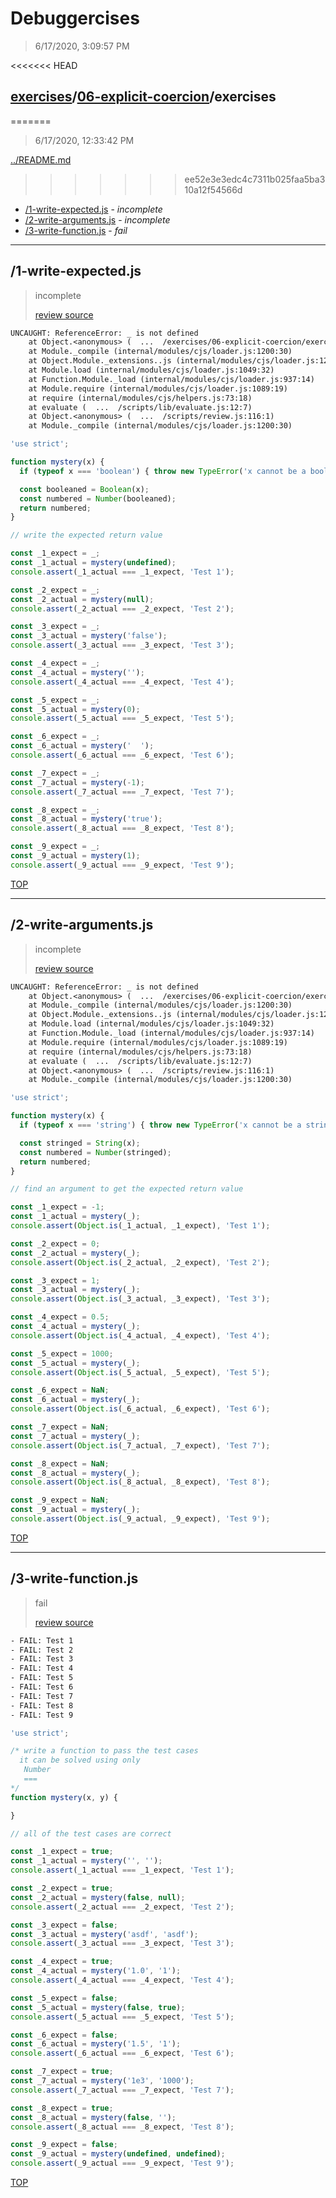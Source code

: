 # Debuggercises 

> 6/17/2020, 3:09:57 PM 

<<<<<<< HEAD
## [exercises](../../README.md)/[06-explicit-coercion](../README.md)/exercises 
=======
> 6/17/2020, 12:33:42 PM 

[../README.md](../README.md)
>>>>>>> ee52e3e3edc4c7311b025faa5ba310a12f54566d

- [/1-write-expected.js](#1-write-expectedjs) - _incomplete_ 
- [/2-write-arguments.js](#2-write-argumentsjs) - _incomplete_ 
- [/3-write-function.js](#3-write-functionjs) - _fail_ 
---

## /1-write-expected.js 

> incomplete 
>
> [review source](../../../exercises/06-explicit-coercion/exercises/1-write-expected.js)

```txt
UNCAUGHT: ReferenceError: _ is not defined
    at Object.<anonymous> (  ...  /exercises/06-explicit-coercion/exercises/1-write-expected.js:13:19)
    at Module._compile (internal/modules/cjs/loader.js:1200:30)
    at Object.Module._extensions..js (internal/modules/cjs/loader.js:1220:10)
    at Module.load (internal/modules/cjs/loader.js:1049:32)
    at Function.Module._load (internal/modules/cjs/loader.js:937:14)
    at Module.require (internal/modules/cjs/loader.js:1089:19)
    at require (internal/modules/cjs/helpers.js:73:18)
    at evaluate (  ...  /scripts/lib/evaluate.js:12:7)
    at Object.<anonymous> (  ...  /scripts/review.js:116:1)
    at Module._compile (internal/modules/cjs/loader.js:1200:30) 
```

```js
'use strict';

function mystery(x) {
  if (typeof x === 'boolean') { throw new TypeError('x cannot be a boolean'); }

  const booleaned = Boolean(x);
  const numbered = Number(booleaned);
  return numbered;
}

// write the expected return value

const _1_expect = _;
const _1_actual = mystery(undefined);
console.assert(_1_actual === _1_expect, 'Test 1');

const _2_expect = _;
const _2_actual = mystery(null);
console.assert(_2_actual === _2_expect, 'Test 2');

const _3_expect = _;
const _3_actual = mystery('false');
console.assert(_3_actual === _3_expect, 'Test 3');

const _4_expect = _;
const _4_actual = mystery('');
console.assert(_4_actual === _4_expect, 'Test 4');

const _5_expect = _;
const _5_actual = mystery(0);
console.assert(_5_actual === _5_expect, 'Test 5');

const _6_expect = _;
const _6_actual = mystery('  ');
console.assert(_6_actual === _6_expect, 'Test 6');

const _7_expect = _;
const _7_actual = mystery(-1);
console.assert(_7_actual === _7_expect, 'Test 7');

const _8_expect = _;
const _8_actual = mystery('true');
console.assert(_8_actual === _8_expect, 'Test 8');

const _9_expect = _;
const _9_actual = mystery(1);
console.assert(_9_actual === _9_expect, 'Test 9');


```

[TOP](#debuggercises)

---

## /2-write-arguments.js 

> incomplete 
>
> [review source](../../../exercises/06-explicit-coercion/exercises/2-write-arguments.js)

```txt
UNCAUGHT: ReferenceError: _ is not defined
    at Object.<anonymous> (  ...  /exercises/06-explicit-coercion/exercises/2-write-arguments.js:14:27)
    at Module._compile (internal/modules/cjs/loader.js:1200:30)
    at Object.Module._extensions..js (internal/modules/cjs/loader.js:1220:10)
    at Module.load (internal/modules/cjs/loader.js:1049:32)
    at Function.Module._load (internal/modules/cjs/loader.js:937:14)
    at Module.require (internal/modules/cjs/loader.js:1089:19)
    at require (internal/modules/cjs/helpers.js:73:18)
    at evaluate (  ...  /scripts/lib/evaluate.js:12:7)
    at Object.<anonymous> (  ...  /scripts/review.js:116:1)
    at Module._compile (internal/modules/cjs/loader.js:1200:30) 
```

```js
'use strict';

function mystery(x) {
  if (typeof x === 'string') { throw new TypeError('x cannot be a string'); }

  const stringed = String(x);
  const numbered = Number(stringed);
  return numbered;
}

// find an argument to get the expected return value

const _1_expect = -1;
const _1_actual = mystery(_);
console.assert(Object.is(_1_actual, _1_expect), 'Test 1');

const _2_expect = 0;
const _2_actual = mystery(_);
console.assert(Object.is(_2_actual, _2_expect), 'Test 2');

const _3_expect = 1;
const _3_actual = mystery(_);
console.assert(Object.is(_3_actual, _3_expect), 'Test 3');

const _4_expect = 0.5;
const _4_actual = mystery(_);
console.assert(Object.is(_4_actual, _4_expect), 'Test 4');

const _5_expect = 1000;
const _5_actual = mystery(_);
console.assert(Object.is(_5_actual, _5_expect), 'Test 5');

const _6_expect = NaN;
const _6_actual = mystery(_);
console.assert(Object.is(_6_actual, _6_expect), 'Test 6');

const _7_expect = NaN;
const _7_actual = mystery(_);
console.assert(Object.is(_7_actual, _7_expect), 'Test 7');

const _8_expect = NaN;
const _8_actual = mystery(_);
console.assert(Object.is(_8_actual, _8_expect), 'Test 8');

const _9_expect = NaN;
const _9_actual = mystery(_);
console.assert(Object.is(_9_actual, _9_expect), 'Test 9');


```

[TOP](#debuggercises)

---

## /3-write-function.js 

> fail 
>
> [review source](../../../exercises/06-explicit-coercion/exercises/3-write-function.js)

```txt
- FAIL: Test 1
- FAIL: Test 2
- FAIL: Test 3
- FAIL: Test 4
- FAIL: Test 5
- FAIL: Test 6
- FAIL: Test 7
- FAIL: Test 8
- FAIL: Test 9
```

```js
'use strict';

/* write a function to pass the test cases
  it can be solved using only
   Number
   ===
*/
function mystery(x, y) {

}

// all of the test cases are correct

const _1_expect = true;
const _1_actual = mystery('', '');
console.assert(_1_actual === _1_expect, 'Test 1');

const _2_expect = true;
const _2_actual = mystery(false, null);
console.assert(_2_actual === _2_expect, 'Test 2');

const _3_expect = false;
const _3_actual = mystery('asdf', 'asdf');
console.assert(_3_actual === _3_expect, 'Test 3');

const _4_expect = true;
const _4_actual = mystery('1.0', '1');
console.assert(_4_actual === _4_expect, 'Test 4');

const _5_expect = false;
const _5_actual = mystery(false, true);
console.assert(_5_actual === _5_expect, 'Test 5');

const _6_expect = false;
const _6_actual = mystery('1.5', '1');
console.assert(_6_actual === _6_expect, 'Test 6');

const _7_expect = true;
const _7_actual = mystery('1e3', '1000');
console.assert(_7_actual === _7_expect, 'Test 7');

const _8_expect = true;
const _8_actual = mystery(false, '');
console.assert(_8_actual === _8_expect, 'Test 8');

const _9_expect = false;
const _9_actual = mystery(undefined, undefined);
console.assert(_9_actual === _9_expect, 'Test 9');


```

[TOP](#debuggercises)

